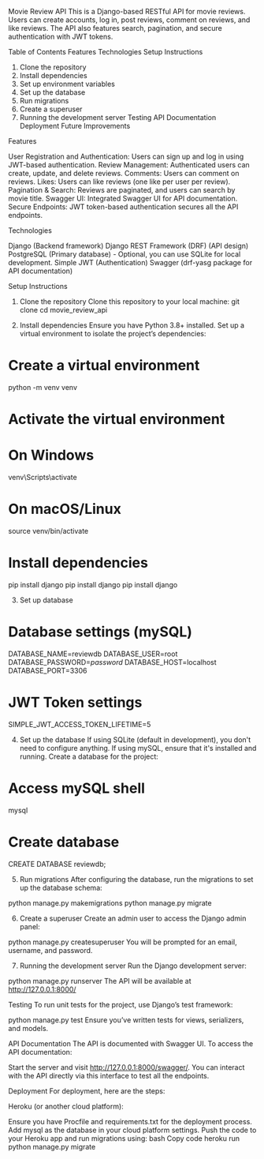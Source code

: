Movie Review API
This is a Django-based RESTful API for movie reviews. Users can create accounts, log in, post reviews, comment on reviews, and like reviews. The API also features search, pagination, and secure authentication with JWT tokens.

Table of Contents
Features
Technologies
Setup Instructions
1. Clone the repository
2. Install dependencies
3. Set up environment variables
4. Set up the database
5. Run migrations
6. Create a superuser
7. Running the development server
Testing
API Documentation
Deployment
Future Improvements

Features

User Registration and Authentication: Users can sign up and log in using JWT-based authentication.
Review Management: Authenticated users can create, update, and delete reviews.
Comments: Users can comment on reviews.
Likes: Users can like reviews (one like per user per review).
Pagination & Search: Reviews are paginated, and users can search by movie title.
Swagger UI: Integrated Swagger UI for API documentation.
Secure Endpoints: JWT token-based authentication secures all the API endpoints.

Technologies

Django (Backend framework)
Django REST Framework (DRF) (API design)
PostgreSQL (Primary database) - Optional, you can use SQLite for local development.
Simple JWT (Authentication)
Swagger (drf-yasg package for API documentation)

Setup Instructions

1. Clone the repository
Clone this repository to your local machine:
git clone <repository-url>
cd movie_review_api

2. Install dependencies
Ensure you have Python 3.8+ installed. Set up a virtual environment to isolate the project’s dependencies:
# Create a virtual environment
python -m venv venv

# Activate the virtual environment
# On Windows
venv\Scripts\activate
# On macOS/Linux
source venv/bin/activate

# Install dependencies
pip install django
pip install django
pip install django

3. Set up database
# Database settings (mySQL)
DATABASE_NAME=reviewdb
DATABASE_USER=root
DATABASE_PASSWORD=*password*
DATABASE_HOST=localhost
DATABASE_PORT=3306

# JWT Token settings
SIMPLE_JWT_ACCESS_TOKEN_LIFETIME=5

4. Set up the database
If using SQLite (default in development), you don't need to configure anything.
If using mySQL, ensure that it's installed and running. Create a database for the project:

# Access mySQL shell
mysql

# Create database
CREATE DATABASE reviewdb;

5. Run migrations
After configuring the database, run the migrations to set up the database schema:

python manage.py makemigrations
python manage.py migrate

6. Create a superuser
Create an admin user to access the Django admin panel:

python manage.py createsuperuser
You will be prompted for an email, username, and password.

7. Running the development server
Run the Django development server:

python manage.py runserver
The API will be available at http://127.0.0.1:8000/

Testing
To run unit tests for the project, use Django’s test framework:

python manage.py test
Ensure you’ve written tests for views, serializers, and models.

API Documentation
The API is documented with Swagger UI. To access the API documentation:

Start the server and visit http://127.0.0.1:8000/swagger/.
You can interact with the API directly via this interface to test all the endpoints.

Deployment
For deployment, here are the steps:

Heroku (or another cloud platform):

Ensure you have Procfile and requirements.txt for the deployment process.
Add mysql as the database in your cloud platform settings.
Push the code to your Heroku app and run migrations using:
bash
Copy code
heroku run python manage.py migrate
